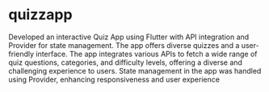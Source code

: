 # quizzapp

Developed an interactive Quiz App using Flutter with API integration and Provider for state management. The app offers diverse quizzes and a user-friendly interface. The app integrates various APIs to fetch a wide range of quiz questions, categories, and difficulty levels, offering a diverse and challenging experience to users. State management in the app was handled using Provider, enhancing responsiveness and user experience
